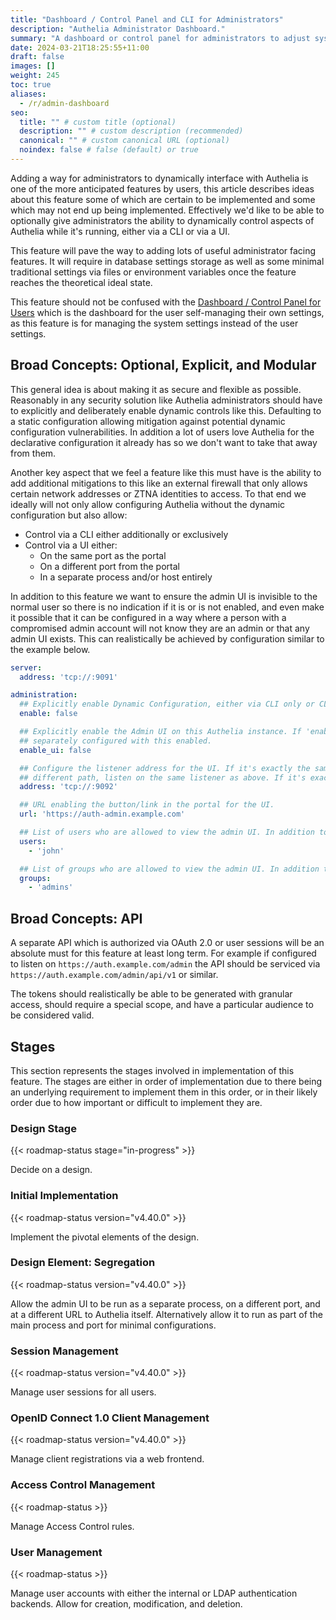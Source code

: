```yaml
---
title: "Dashboard / Control Panel and CLI for Administrators"
description: "Authelia Administrator Dashboard."
summary: "A dashboard or control panel for administrators to adjust system settings is easily one of the most impactful features we can implement."
date: 2024-03-21T18:25:55+11:00
draft: false
images: []
weight: 245
toc: true
aliases:
  - /r/admin-dashboard
seo:
  title: "" # custom title (optional)
  description: "" # custom description (recommended)
  canonical: "" # custom canonical URL (optional)
  noindex: false # false (default) or true
---
```


Adding a way for administrators to dynamically interface with Authelia is one of the more anticipated features by users,
this article describes ideas about this feature some of which are certain to be implemented and some which may not end
up being implemented. Effectively we'd like to be able to optionally give administrators the ability to dynamically
control aspects of Authelia while it's running, either via a CLI or via a UI.

This feature will pave the way to adding lots of useful administrator facing features. It will require in database
settings storage as well as some minimal traditional settings via files or environment variables once the feature
reaches the theoretical ideal state.

This feature should not be confused with the [Dashboard / Control Panel for Users](dashboard-control-panel-for-users.md)
which is the dashboard for the user self-managing their own settings, as this feature is for managing the system
settings instead of the user settings.

## Broad Concepts: Optional, Explicit, and Modular

This general idea is about making it as secure and flexible as possible. Reasonably in any security solution like
Authelia administrators should have to explicitly and deliberately enable dynamic controls like this. Defaulting to a
static configuration allowing mitigation against potential dynamic configuration vulnerabilities. In addition a lot of
users love Authelia for the declarative configuration it already has so we don't want to take that away from them.

Another key aspect that we feel a feature like this must have is the ability to add additional mitigations to this like
an external firewall that only allows certain network addresses or ZTNA identities to access. To that end we ideally
will not only allow configuring Authelia without the dynamic configuration but also allow:

- Control via a CLI either additionally or exclusively
- Control via a UI either:
  - On the same port as the portal
  - On a different port from the portal
  - In a separate process and/or host entirely

In addition to this feature we want to ensure the admin UI is invisible to the normal user so there is no indication if
it is or is not enabled, and even make it possible that it can be configured in a way where a person with a compromised
admin account will not know they are an admin or that any admin UI exists. This can realistically be achieved by
configuration similar to the example below.

```yaml {title="configuration.yml"}
server:
  address: 'tcp://:9091'

administration:
  ## Explicitly enable Dynamic Configuration, either via CLI only or CLI and UI via enable_ui.
  enable: false

  ## Explicitly enable the Admin UI on this Authelia instance. If 'enable' is configured another process could also be
  ## separately configured with this enabled.
  enable_ui: false

  ## Configure the listener address for the UI. If it's exactly the same host and port component as above with a
  ## different path, listen on the same listener as above. If it's exactly the same, error.
  address: 'tcp://:9092'

  ## URL enabling the button/link in the portal for the UI.
  url: 'https://auth-admin.example.com'

  ## List of users who are allowed to view the admin UI. In addition to the groups.
  users:
    - 'john'

  ## List of groups who are allowed to view the admin UI. In addition to the users.
  groups:
    - 'admins'
```

## Broad Concepts: API

A separate API which is authorized via OAuth 2.0 or user sessions will be an absolute must for this feature at least
long term. For example if configured to listen on `https://auth.example.com/admin` the API should be serviced via
`https://auth.example.com/admin/api/v1` or similar.

The tokens should realistically be able to be generated with granular access, should require a special scope, and have
a particular audience to be considered valid.

## Stages

This section represents the stages involved in implementation of this feature. The stages are either in order of
implementation due to there being an underlying requirement to implement them in this order, or in their likely order
due to how important or difficult to implement they are.

### Design Stage

{{< roadmap-status stage="in-progress" >}}

Decide on a design.

### Initial Implementation

{{< roadmap-status version="v4.40.0" >}}

Implement the pivotal elements of the design.

### Design Element: Segregation

{{< roadmap-status version="v4.40.0" >}}

Allow the admin UI to be run as a separate process, on a different port, and at a different URL to Authelia itself.
Alternatively allow it to run as part of the main process and port for minimal configurations.

### Session Management

{{< roadmap-status version="v4.40.0" >}}

Manage user sessions for all users.

### OpenID Connect 1.0 Client Management

{{< roadmap-status version="v4.40.0" >}}

Manage client registrations via a web frontend.

### Access Control Management

{{< roadmap-status >}}

Manage Access Control rules.

### User Management

{{< roadmap-status >}}

Manage user accounts with either the internal or LDAP authentication backends. Allow for creation, modification, and
deletion.


